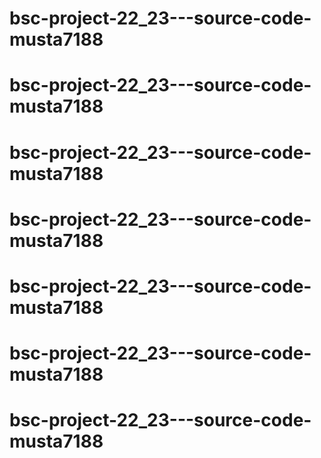 # bsc-project-22_23---source-code-musta7188
# bsc-project-22_23---source-code-musta7188
# bsc-project-22_23---source-code-musta7188
# bsc-project-22_23---source-code-musta7188
# bsc-project-22_23---source-code-musta7188
# bsc-project-22_23---source-code-musta7188
# bsc-project-22_23---source-code-musta7188
